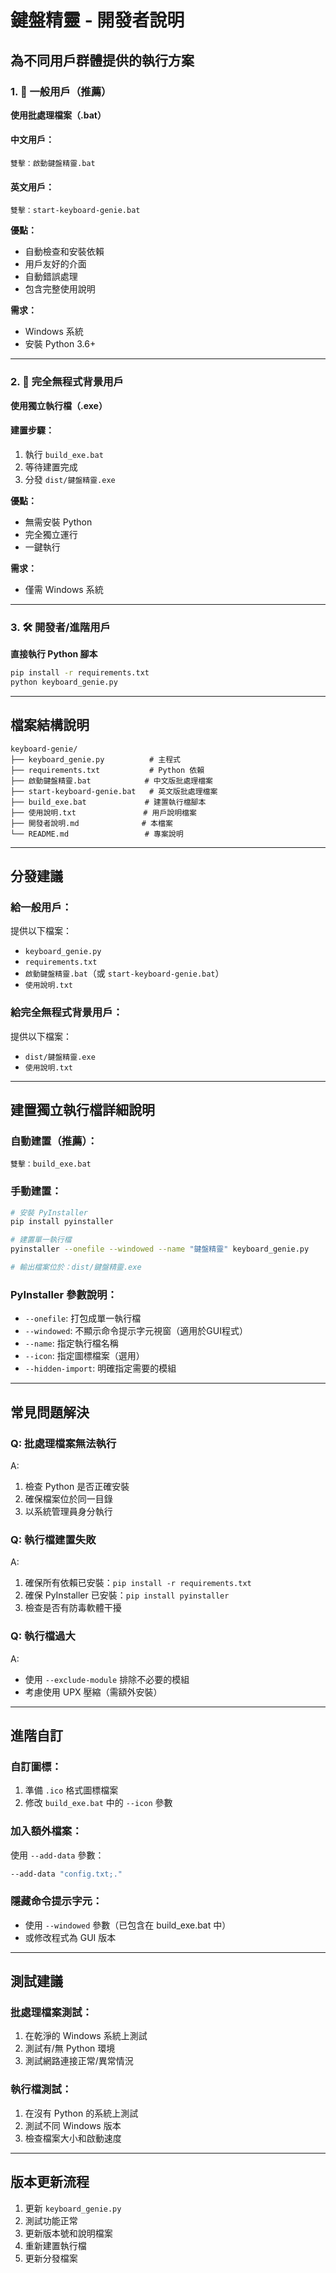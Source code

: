# 鍵盤精靈 - 開發者說明

## 為不同用戶群體提供的執行方案

### 1. 🚀 一般用戶（推薦）

**使用批處理檔案（.bat）**

#### 中文用戶：
```
雙擊：啟動鍵盤精靈.bat
```

#### 英文用戶：
```
雙擊：start-keyboard-genie.bat
```

**優點：**
- 自動檢查和安裝依賴
- 用戶友好的介面
- 自動錯誤處理
- 包含完整使用說明

**需求：**
- Windows 系統
- 安裝 Python 3.6+

---

### 2. 🎯 完全無程式背景用戶

**使用獨立執行檔（.exe）**

#### 建置步驟：
1. 執行 `build_exe.bat`
2. 等待建置完成
3. 分發 `dist/鍵盤精靈.exe`

**優點：**
- 無需安裝 Python
- 完全獨立運行
- 一鍵執行

**需求：**
- 僅需 Windows 系統

---

### 3. 🛠️ 開發者/進階用戶

**直接執行 Python 腳本**

```bash
pip install -r requirements.txt
python keyboard_genie.py
```

---

## 檔案結構說明

```
keyboard-genie/
├── keyboard_genie.py          # 主程式
├── requirements.txt           # Python 依賴
├── 啟動鍵盤精靈.bat            # 中文版批處理檔案
├── start-keyboard-genie.bat   # 英文版批處理檔案
├── build_exe.bat             # 建置執行檔腳本
├── 使用說明.txt               # 用戶說明檔案
├── 開發者說明.md              # 本檔案
└── README.md                 # 專案說明
```

---

## 分發建議

### 給一般用戶：
提供以下檔案：
- `keyboard_genie.py`
- `requirements.txt`
- `啟動鍵盤精靈.bat`（或 `start-keyboard-genie.bat`）
- `使用說明.txt`

### 給完全無程式背景用戶：
提供以下檔案：
- `dist/鍵盤精靈.exe`
- `使用說明.txt`

---

## 建置獨立執行檔詳細說明

### 自動建置（推薦）：
```batch
雙擊：build_exe.bat
```

### 手動建置：
```bash
# 安裝 PyInstaller
pip install pyinstaller

# 建置單一執行檔
pyinstaller --onefile --windowed --name "鍵盤精靈" keyboard_genie.py

# 輸出檔案位於：dist/鍵盤精靈.exe
```

### PyInstaller 參數說明：
- `--onefile`: 打包成單一執行檔
- `--windowed`: 不顯示命令提示字元視窗（適用於GUI程式）
- `--name`: 指定執行檔名稱
- `--icon`: 指定圖標檔案（選用）
- `--hidden-import`: 明確指定需要的模組

---

## 常見問題解決

### Q: 批處理檔案無法執行
A: 
1. 檢查 Python 是否正確安裝
2. 確保檔案位於同一目錄
3. 以系統管理員身分執行

### Q: 執行檔建置失敗
A:
1. 確保所有依賴已安裝：`pip install -r requirements.txt`
2. 確保 PyInstaller 已安裝：`pip install pyinstaller`
3. 檢查是否有防毒軟體干擾

### Q: 執行檔過大
A:
- 使用 `--exclude-module` 排除不必要的模組
- 考慮使用 UPX 壓縮（需額外安裝）

---

## 進階自訂

### 自訂圖標：
1. 準備 `.ico` 格式圖標檔案
2. 修改 `build_exe.bat` 中的 `--icon` 參數

### 加入額外檔案：
使用 `--add-data` 參數：
```bash
--add-data "config.txt;."
```

### 隱藏命令提示字元：
- 使用 `--windowed` 參數（已包含在 build_exe.bat 中）
- 或修改程式為 GUI 版本

---

## 測試建議

### 批處理檔案測試：
1. 在乾淨的 Windows 系統上測試
2. 測試有/無 Python 環境
3. 測試網路連接正常/異常情況

### 執行檔測試：
1. 在沒有 Python 的系統上測試
2. 測試不同 Windows 版本
3. 檢查檔案大小和啟動速度

---

## 版本更新流程

1. 更新 `keyboard_genie.py`
2. 測試功能正常
3. 更新版本號和說明檔案
4. 重新建置執行檔
5. 更新分發檔案